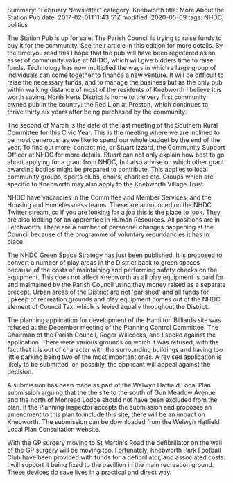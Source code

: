 Summary: "February Newsletter"
category: Knebworth
title: More About the Station Pub
date: 2017-02-01T11:43:51Z 
modified: 2020-05-09
tags: NHDC, politics




The Station Pub is up for sale. The Parish Council is trying to raise funds to buy it for the community. See their article in this edition for more details. By the time you read this I hope that the pub will have been registered as an asset of community value at NHDC, which will give bidders time to raise funds. Technology has now multiplied the ways in which a large group of individuals can come together to finance a new venture. It will be difficult to raise the necessary funds, and to manage the business but as the only pub within walking distance of most of the residents of Knebworth I believe it is worth saving. North Herts District is home to the very first community owned pub in the country: the Red Lion at Preston, which continues to thrive thirty six years after being purchased by the community. 


The second of March is the date of the last meeting of the Southern Rural Committee for this Civic Year. This is the meeting where we are inclined to be most generous, as we like to spend our whole budget by the end of the year. To find out more, contact me, or Stuart Izzard, the Community Support Officer at NHDC for more details. Stuart can not only explain how best to go about applying for a grant from NHDC, but also advise on which other grant awarding bodies might be prepared to contribute. This applies to local community groups, sports clubs, choirs, charities etc. Groups which are specific to Knebworth may also apply to the Knebworth Village Trust.


NHDC have   vacancies in the Committee and Member Services, and the Housing and Homelessness teams. These are announced on the NHDC Twitter stream, so if you are looking for a job this is the place to look. They are also looking for an apprentice in Human Resources. All positions are in Letchworth. There are a number of personnel changes happening at the Council because of the programme of voluntary redundancies it has in place.


The NHDC Green Space Strategy has just been published. It is proposed to convert a number of play areas in the District back to green spaces because of the costs of maintaining and performing safety checks on the equipment. This does not affect Knebworth as all play equipment is paid for and maintained by the Parish Council using they money raised as a separate precept. Urban areas of the District are not 'parished' and all funds for upkeep of recreation grounds and play equipment comes out of the NHDC element of Council Tax, which is levied equally throughout the District.


The planning application for development of the Hamilton Billiards site was refused at the December meeting of the Planning Control Committee. The Chairman of the Parish Council, Roger Willcocks, and I spoke against the application. There were various grounds on which it was refused, with the fact that it is  out of character with the surrounding buildings and  having too little parking being two of the most important ones. A revised application is likely to be submitted, or, possibly, the applicant will appeal against the decision.


A submission has been made as part of the Welwyn Hatfield Local Plan submission arguing that the  the site to the south of Gun Meadow Avenue and the north of Monread Lodge should not have been excluded from the plan. If the Planning Inspector accepts the submission and proposes an amendment to this plan to include this site, there will be an impact on Knebworth. The submission can be downloaded from the Welwyn Hatfield Local Plan Consultation website. 


With the GP surgery moving to St Martin's Road the defibrillator on the wall of the GP surgery will be moving too. Fortunately, Knebworth Park Football Club have been provided with funds for a defibrillator, and associated costs. I will support it being fixed to the pavillion in the main recreation ground. These devices do save lives in a practical and direct way.




